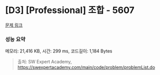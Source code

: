 # [D3] [Professional] 조합 - 5607 

[문제 링크](https://swexpertacademy.com/main/code/problem/problemDetail.do?contestProbId=AWXGKdbqczEDFAUo) 

### 성능 요약

메모리: 21,416 KB, 시간: 299 ms, 코드길이: 1,184 Bytes



> 출처: SW Expert Academy, https://swexpertacademy.com/main/code/problem/problemList.do